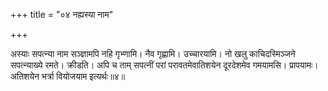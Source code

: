 +++
title = "०४ नह्यस्या नाम"

+++

अस्याः सपत्न्या नाम सञ्ज्ञामपि नहि गृभ्णामि। नैव गृह्णामि। उच्चारयामि। नो खलु काचिदस्मिञ्जने सपत्न्याख्ये रमते। क्रीडति। अपि च ताम् सपत्नीं परां परावतमेवातिशयेन दूरदेशमेव गमयामसि। प्रापयामः। अतिशयेन भर्त्रा वियोजयाम इत्यर्थः॥४॥